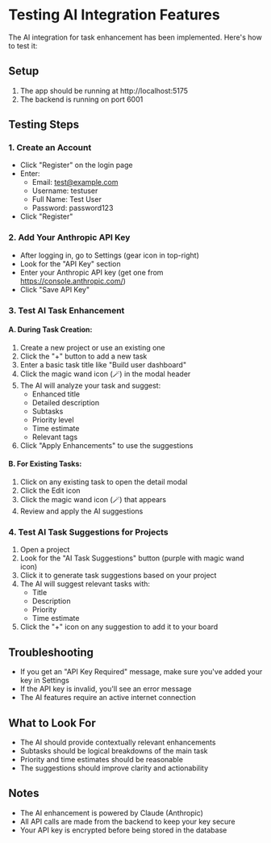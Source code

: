 # Testing AI Integration Features

The AI integration for task enhancement has been implemented. Here's how to test it:

## Setup

1. The app should be running at http://localhost:5175
2. The backend is running on port 6001

## Testing Steps

### 1. Create an Account
- Click "Register" on the login page
- Enter:
  - Email: test@example.com
  - Username: testuser  
  - Full Name: Test User
  - Password: password123
- Click "Register"

### 2. Add Your Anthropic API Key
- After logging in, go to Settings (gear icon in top-right)
- Look for the "API Key" section
- Enter your Anthropic API key (get one from https://console.anthropic.com/)
- Click "Save API Key"

### 3. Test AI Task Enhancement

#### A. During Task Creation:
1. Create a new project or use an existing one
2. Click the "+" button to add a new task
3. Enter a basic task title like "Build user dashboard"
4. Click the magic wand icon (🪄) in the modal header
5. The AI will analyze your task and suggest:
   - Enhanced title
   - Detailed description
   - Subtasks
   - Priority level
   - Time estimate
   - Relevant tags
6. Click "Apply Enhancements" to use the suggestions

#### B. For Existing Tasks:
1. Click on any existing task to open the detail modal
2. Click the Edit icon
3. Click the magic wand icon (🪄) that appears
4. Review and apply the AI suggestions

### 4. Test AI Task Suggestions for Projects
1. Open a project
2. Look for the "AI Task Suggestions" button (purple with magic wand icon)
3. Click it to generate task suggestions based on your project
4. The AI will suggest relevant tasks with:
   - Title
   - Description
   - Priority
   - Time estimate
5. Click the "+" icon on any suggestion to add it to your board

## Troubleshooting

- If you get an "API Key Required" message, make sure you've added your key in Settings
- If the API key is invalid, you'll see an error message
- The AI features require an active internet connection

## What to Look For

- The AI should provide contextually relevant enhancements
- Subtasks should be logical breakdowns of the main task
- Priority and time estimates should be reasonable
- The suggestions should improve clarity and actionability

## Notes

- The AI enhancement is powered by Claude (Anthropic)
- All API calls are made from the backend to keep your key secure
- Your API key is encrypted before being stored in the database